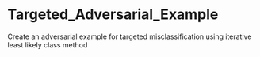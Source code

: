 # Targeted_Adversarial_Example
Create an adversarial example for targeted misclassification using ﻿iterative least likely class method
